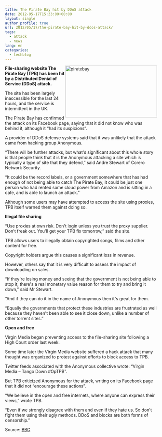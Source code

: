 ```yaml
---
title: The Pirate Bay hit by DDoS attack
date: 2012-05-17T15:33:00+00:00
layout: single
author_profile: true
url: 2012/05/17/the-pirate-bay-hit-by-ddos-attack/
tags:
  - attack
  - news
lang: en
categories: 
  - techblog
---
```

[<img title="piratebay" border="0" alt="piratebay" align="right" src="http://lh4.ggpht.com/-WC790H6MDTc/T7UTT9HvofI/AAAAAAAAGBQ/e0PXGB68wz8/piratebay_thumb.jpg?imgmax=800" width="304" height="171" />](http://lh5.ggpht.com/-L2JzaxuJvhU/T7UTRMw3e-I/AAAAAAAAGBI/kbXywxXzkxA/s1600-h/piratebay%25255B2%25255D.jpg)**File-sharing website The Pirate Bay (TPB) has been hit by a Distributed Denial of Service (DDoS) attack.** 

The site has been largely inaccessible for the last 24 hours, and the service is intermittent in the UK. 

The Pirate Bay has confirmed the attack on its Facebook page, saying that it did not know who was behind it, although it “had its suspicions”. 

A provider of DDoS defense systems said that it was unlikely that the attack came from hacking group Anonymous. 

“There will be further attacks, but what's significant about this whole story is that people think that it is the Anonymous attacking a site which is typically a type of site that they defend,” said Andre Stewart of Corero Network Security. 

“It could be the record labels, or a government somewhere that has had enough of not being able to catch The Pirate Bay, it could be just one person who had rented some cloud power from Amazon and is sitting in a cafe, and is able to launch an attack.” 

Although some users may have attempted to access the site using proxies, TPB itself warned them against doing so. 

**Illegal file sharing** 

“Use proxies at own risk. Don't login unless you trust the proxy supplier. Don't freak out. You'll get your TPB fix tomorrow,” said the site. 

TPB allows users to illegally obtain copyrighted songs, films and other content for free. 

Copyright holders argue this causes a significant loss in revenue. 

However, others say that it is very difficult to assess the impact of downloading on sales. 

“If they're losing money and seeing that the government is not being able to stop it, there's a real monetary value reason for them to try and bring it down,” said Mr Stewart. 

“And if they can do it in the name of Anonymous then it's great for them. 

“Equally the governments that protect these industries are frustrated as well because they haven't been able to see it close down, unlike a number of other torrent sites.” 

**Open and free** 

Virgin Media began preventing access to the file-sharing site following a High Court order last week. 

Some time later the Virgin Media website suffered a hack attack that many thought was organized to protest against efforts to block access to TPB. 

Twitter feeds associated with the Anonymous collective wrote: “Virgin Media – Tango Down #OpTPB”. 

But TPB criticized Anonymous for the attack, writing on its Facebook page that it did not “encourage these actions”. 

“We believe in the open and free internets, where anyone can express their views,” wrote TPB. 

“Even if we strongly disagree with them and even if they hate us. So don't fight them using their ugly methods. DDoS and blocks are both forms of censorship.” 

Source: <a href="http://www.bbc.com/news/technology-18095370" target="_blank">BBC</a>